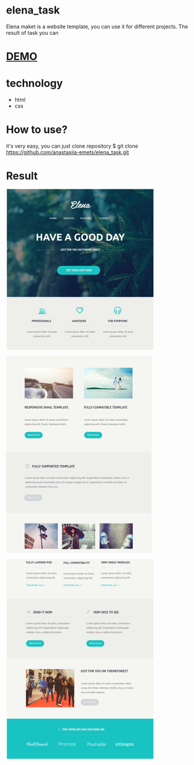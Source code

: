 # elena_task

Elena maket is a website template, you can use it for different projects.
The result of task you can 
# [DEMO](https://anastasiia-emets.github.io/elena_task/)
# technology
- html
- css
# How to use?
it's very easy, you can just сlone repository 
$ git clone https://github.com/anastasiia-emets/elena_task.git
# Result
![alt text](https://github.com/anastasiia-emets/elena_task/blob/master/Untitled.png)

![alt text](https://github.com/anastasiia-emets/elena_task/blob/master/Untitled1.png)

![alt text](https://github.com/anastasiia-emets/elena_task/blob/master/Untitled3.png)




